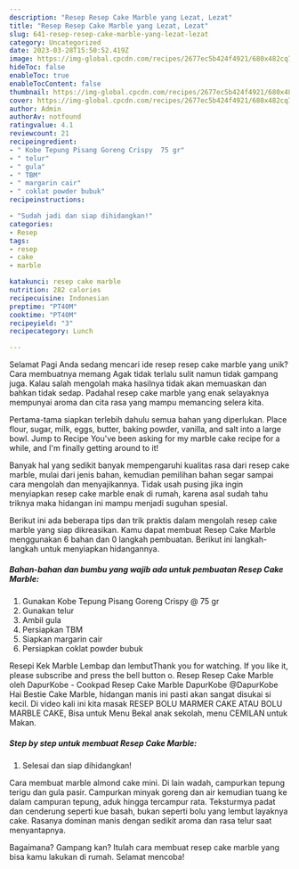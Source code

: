 ```yaml
---
description: "Resep Resep Cake Marble yang Lezat, Lezat"
title: "Resep Resep Cake Marble yang Lezat, Lezat"
slug: 641-resep-resep-cake-marble-yang-lezat-lezat
category: Uncategorized
date: 2023-03-28T15:50:52.419Z
image: https://img-global.cpcdn.com/recipes/2677ec5b424f4921/680x482cq70/resep-cake-marble-foto-resep-utama.jpg
hideToc: false
enableToc: true
enableTocContent: false
thumbnail: https://img-global.cpcdn.com/recipes/2677ec5b424f4921/680x482cq70/resep-cake-marble-foto-resep-utama.jpg
cover: https://img-global.cpcdn.com/recipes/2677ec5b424f4921/680x482cq70/resep-cake-marble-foto-resep-utama.jpg
author: Admin
authorAv: notfound
ratingvalue: 4.1
reviewcount: 21
recipeingredient:
- " Kobe Tepung Pisang Goreng Crispy  75 gr"
- " telur"
- " gula"
- " TBM"
- " margarin cair"
- " coklat powder bubuk"
recipeinstructions:

- "Sudah jadi dan siap dihidangkan!"
categories:
- Resep
tags:
- resep
- cake
- marble

katakunci: resep cake marble 
nutrition: 282 calories
recipecuisine: Indonesian
preptime: "PT40M"
cooktime: "PT40M"
recipeyield: "3"
recipecategory: Lunch

---
```



Selamat Pagi Anda sedang mencari ide resep resep cake marble yang unik? Cara membuatnya memang Agak tidak terlalu sulit namun tidak gampang juga. Kalau salah mengolah maka hasilnya tidak akan memuaskan dan bahkan tidak sedap. Padahal resep cake marble yang enak selayaknya mempunyai aroma dan cita rasa yang mampu memancing selera kita.


Pertama-tama siapkan terlebih dahulu semua bahan yang diperlukan. Place flour, sugar, milk, eggs, butter, baking powder, vanilla, and salt into a large bowl. Jump to Recipe You&#39;ve been asking for my marble cake recipe for a while, and I&#39;m finally getting around to it!

Banyak hal yang sedikit banyak mempengaruhi kualitas rasa dari resep cake marble, mulai dari jenis bahan, kemudian pemilihan bahan segar sampai cara mengolah dan menyajikannya. Tidak usah pusing jika ingin menyiapkan resep cake marble enak di rumah, karena asal sudah tahu triknya maka hidangan ini mampu menjadi suguhan spesial.


Berikut ini ada beberapa tips dan trik praktis dalam mengolah resep cake marble yang siap dikreasikan. Kamu dapat membuat Resep Cake Marble menggunakan 6 bahan dan 0 langkah pembuatan. Berikut ini langkah-langkah untuk menyiapkan hidangannya.

<!--inarticleads1-->

##### Bahan-bahan dan bumbu yang wajib ada untuk pembuatan Resep Cake Marble:

1. Gunakan  Kobe Tepung Pisang Goreng Crispy @ 75 gr
1. Gunakan  telur
1. Ambil  gula
1. Persiapkan  TBM
1. Siapkan  margarin cair
1. Persiapkan  coklat powder bubuk


Resepi Kek Marble Lembap dan lembutThank you for watching. If you like it, please subscribe and press the bell button o. Resep Resep Cake Marble oleh DapurKobe - Cookpad Resep Cake Marble DapurKobe @DapurKobe Hai Bestie Cake Marble, hidangan manis ini pasti akan sangat disukai si kecil. Di video kali ini kita masak RESEP BOLU MARMER CAKE ATAU BOLU MARBLE CAKE, Bisa untuk Menu Bekal anak sekolah, menu CEMILAN untuk Makan. 

<!--inarticleads2-->

##### Step by step untuk membuat Resep Cake Marble:


1. Selesai dan siap dihidangkan!

Cara membuat marble almond cake mini. Di lain wadah, campurkan tepung terigu dan gula pasir. Campurkan minyak goreng dan air kemudian tuang ke dalam campuran tepung, aduk hingga tercampur rata. Teksturmya padat dan cenderung seperti kue basah, bukan seperti bolu yang lembut layaknya cake. Rasanya dominan manis dengan sedikit aroma dan rasa telur saat menyantapnya. 

Bagaimana? Gampang kan? Itulah cara membuat resep cake marble yang bisa kamu lakukan di rumah. Selamat mencoba!
